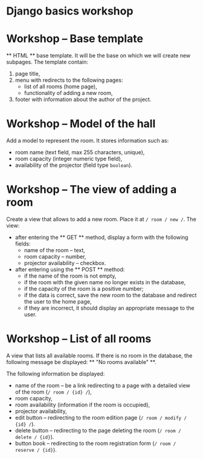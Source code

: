 # Django basics workshop

# Workshop &ndash; Base template

** HTML ** base template. It will be the base on which we will create new subpages.
The template contain:
1. page title,
2. menu with redirects to the following pages:
     * list of all rooms (home page),
     * functionality of adding a new room,
3. footer with information about the author of the project.

# Workshop &ndash; Model of the hall

Add a model to represent the room. It stores information such as:
* room name (text field, max 255 characters, unique),
* room capacity (integer numeric type field),
* availability of the projector (field type `boolean`).

# Workshop &ndash; The view of adding a room

Create a view that allows to add a new room. Place it at `/ room / new /`.
The view:
* after entering the ** GET ** method, display a form with the following fields:
     * name of the room &ndash; text,
     * room capacity &ndash; number,
     * projector availability &ndash; checkbox.
* after entering using the ** POST ** method:
     * if the name of the room is not empty,
     * if the room with the given name no longer exists in the database,
     * if the capacity of the room is a positive number;
     * if the data is correct, save the new room to the database and redirect the user to the home page,
     * if they are incorrect, it should display an appropriate message to the user.

# Workshop &ndash; List of all rooms

A view that lists all available rooms.
If there is no room in the database, the following message be displayed:
** "No rooms available" **.

The following information be displayed:
* name of the room &ndash; be a link redirecting to a page with a detailed view of the room (`/ room / {id} /`),
* room capacity,
* room availability (information if the room is occupied),
* projector availability,
* edit button &ndash; redirecting to the room edition page (`/ room / modify / {id} /`).
* delete button &ndash; redirecting to the page deleting the room (`/ room / delete / {id}`).
* button book &ndash; redirecting to the room registration form (`/ room / reserve / {id}`).